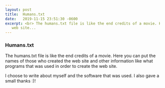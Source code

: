 ```yaml
---
layout: post
title:  Humans.txt
date:   2019-11-15 23:51:30 -0600
excerpt: <br> The humans.txt file is like the end credits of a movie. Here you can put the names of those who created the
   web site...
---
```

<div class = "bloggposts">
<h3>Humans.txt</h3>

<p>The humans.txt file is like the end credits of a movie. Here you can put the names of those who created the
   web site and other information like what programs that was used in order to create the web site.</p>

<p>I choose to write about myself and the software that was used. I also gave a small thanks :)!
</p>
</div>